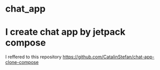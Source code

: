 # chat_app

# I create chat app by jetpack compose 

I reffered to this repository https://github.com/CatalinStefan/chat-app-clone-compose
